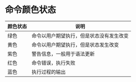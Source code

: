 # 命令颜色状态

| 颜色状态 | 说明                   |
|------|----------------------|
| 绿色   | 命令以用户期望执行，但是状态没有发生改变 |
| 黄色   | 命令以用户期望执行，但是状态发生改变   |
| 紫色   | 警告信息，一般用于语法更新        |
| 红色   | 命令错误，执行失败            |
| 蓝色   | 执行过程的输出              |
